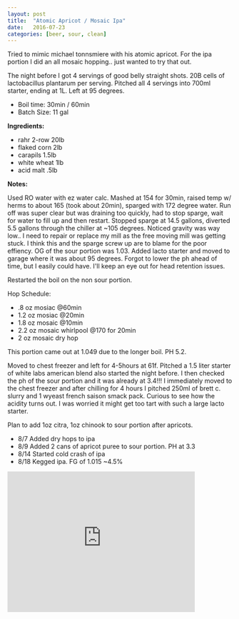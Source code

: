 ```yaml
---
layout: post
title:  "Atomic Apricot / Mosaic Ipa"
date:   2016-07-23
categories: [beer, sour, clean]
---
```


Tried to mimic michael tonnsmiere with his atomic apricot. For the ipa portion I did an all mosaic hopping.. just wanted to try that out.

The night before I got 4 servings of good belly straight shots. 20B cells of lactobacillus plantarum per serving. Pitched all 4 servings into 700ml starter, ending at 1L. Left at 95 degrees.

* Boil time: 30min / 60min
* Batch Size: 11 gal

**Ingredients:**

* rahr 2-row 20lb
* flaked corn 2lb
* carapils 1.5lb
* white wheat 1lb
* acid malt .5lb

**Notes:**

Used RO water with ez water calc. Mashed at 154 for 30min, raised temp w/ herms to about 165 (took about 20min), sparged with 172 degree water. Run off was super clear but was draining too quickly, had to stop sparge, wait for water to fill up and then restart. Stopped sparge at 14.5 gallons, diverted 5.5 gallons through the chiller at ~105 degrees. Noticed gravity was way low.. I need to repair or replace my mill as the free moving mill was getting stuck. I think this and the sparge screw up are to blame for the poor effiency. OG of the sour portion was 1.03. Added lacto starter and moved to garage where it was about 95 degrees. Forgot to lower the ph ahead of time, but I easily could have. I'll keep an eye out for head retention issues.

Restarted the boil on the non sour portion. 

Hop Schedule:

* .8 oz mosiac @60min
* 1.2 oz mosiac @20min
* 1.8 oz mosaic @10min
* 2.2 oz mosaic whirlpool @170 for 20min
* 2 oz mosaic dry hop

This portion came out at 1.049 due to the longer boil. PH 5.2.

Moved to chest freezer and left for 4-5hours at 61f. Pitched a 1.5 liter starter of white labs american blend also started the night before. I then checked the ph of the sour portion and it was already at 3.4!!! I immediately moved to the chest freezer and after chilling for 4 hours I pitched 250ml of brett c. slurry and 1 wyeast french saison smack pack. Curious to see how the acidity turns out. I was worried it might get too tart with such a large lacto starter. 

Plan to add 1oz citra, 1oz chinook to sour portion after apricots.

* 8/7 Added dry hops to ipa
* 8/9 Added 2 cans of apricot puree to sour portion. PH at 3.3
* 8/14 Started cold crash of ipa
* 8/18 Kegged ipa. FG of 1.015 ~4.5%


<iframe width="420" height="315" src="https://www.youtube.com/embed/NO_nwrF6AKk" frameborder="0" allowfullscreen></iframe>
